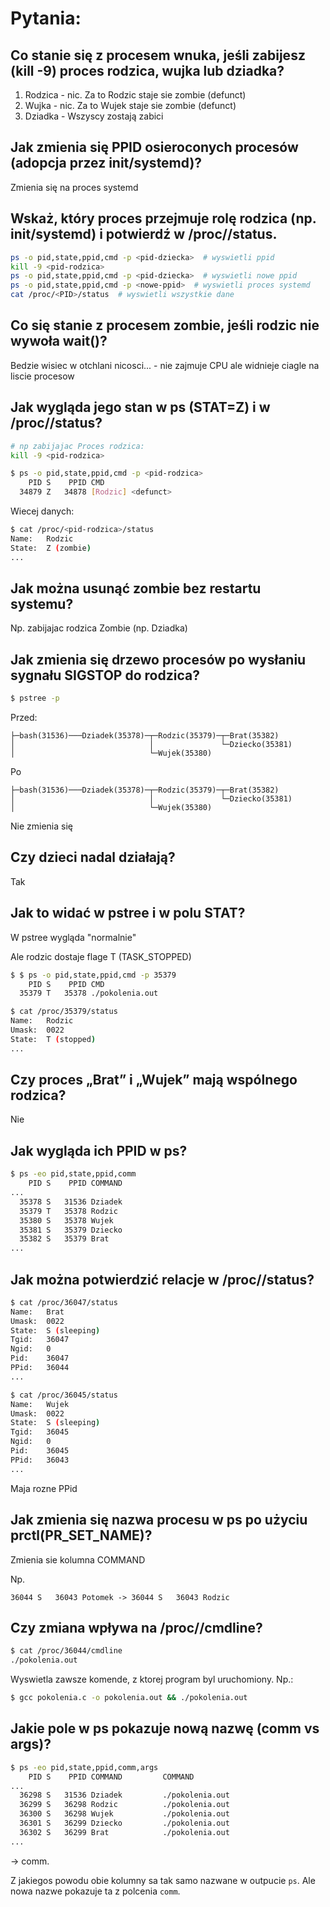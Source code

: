 # Pytania:

## Co stanie się z procesem wnuka, jeśli zabijesz (kill -9) proces rodzica, wujka lub dziadka?

1. Rodzica - nic. Za to Rodzic staje sie zombie (defunct)
2. Wujka - nic. Za to Wujek staje sie zombie (defunct)
3. Dziadka - Wszyscy zostają zabici

## Jak zmienia się PPID osieroconych procesów (adopcja przez init/systemd)?

Zmienia się na proces systemd

## Wskaż, który proces przejmuje rolę rodzica (np. init/systemd) i potwierdź w /proc/<PID>/status.
 
```sh
ps -o pid,state,ppid,cmd -p <pid-dziecka>  # wyswietli ppid
kill -9 <pid-rodzica>
ps -o pid,state,ppid,cmd -p <pid-dziecka>  # wyswietli nowe ppid
ps -o pid,state,ppid,cmd -p <nowe-ppid>  # wyswietli proces systemd
cat /proc/<PID>/status  # wyswietli wszystkie dane
```

## Co się stanie z procesem zombie, jeśli rodzic nie wywoła wait()?

Bedzie wisiec w otchlani nicosci... - nie zajmuje CPU ale widnieje ciagle na liscie procesow

## Jak wygląda jego stan w ps (STAT=Z) i w /proc/<PID>/status?

```sh
# np zabijajac Proces rodzica:
kill -9 <pid-rodzica>
```

```sh
$ ps -o pid,state,ppid,cmd -p <pid-rodzica>
    PID S    PPID CMD
  34879 Z   34878 [Rodzic] <defunct>

```

Wiecej danych:

```sh
$ cat /proc/<pid-rodzica>/status
Name:	Rodzic
State:	Z (zombie)
...
```

## Jak można usunąć zombie bez restartu systemu?

Np. zabijajac rodzica Zombie (np. Dziadka)

## Jak zmienia się drzewo procesów po wysłaniu sygnału SIGSTOP do rodzica?

```sh
$ pstree -p
```

Przed:
```
├─bash(31536)───Dziadek(35378)─┬─Rodzic(35379)─┬─Brat(35382)
│                              │               └─Dziecko(35381)
│                              └─Wujek(35380)
```

Po
```
├─bash(31536)───Dziadek(35378)─┬─Rodzic(35379)─┬─Brat(35382)
│                              │               └─Dziecko(35381)
│                              └─Wujek(35380)
```

Nie zmienia się


## Czy dzieci nadal działają?

Tak

## Jak to widać w pstree i w polu STAT?

W pstree wygląda "normalnie"

Ale rodzic dostaje flage T (TASK_STOPPED)
```sh
$ $ ps -o pid,state,ppid,cmd -p 35379
    PID S    PPID CMD
  35379 T   35378 ./pokolenia.out
```

```sh
$ cat /proc/35379/status
Name:	Rodzic
Umask:	0022
State:	T (stopped)
...
```

## Czy proces „Brat” i „Wujek” mają wspólnego rodzica?

Nie

## Jak wygląda ich PPID w ps?

```sh
$ ps -eo pid,state,ppid,comm
    PID S    PPID COMMAND
...
  35378 S   31536 Dziadek
  35379 T   35378 Rodzic
  35380 S   35378 Wujek
  35381 S   35379 Dziecko
  35382 S   35379 Brat
...
```

## Jak można potwierdzić relacje w /proc/<PID>/status?

```sh
$ cat /proc/36047/status
Name:	Brat
Umask:	0022
State:	S (sleeping)
Tgid:	36047
Ngid:	0
Pid:	36047
PPid:	36044
...
```

```sh
$ cat /proc/36045/status
Name:	Wujek
Umask:	0022
State:	S (sleeping)
Tgid:	36045
Ngid:	0
Pid:	36045
PPid:	36043
...
```

Maja rozne PPid

## Jak zmienia się nazwa procesu w ps po użyciu prctl(PR_SET_NAME)?

Zmienia sie kolumna COMMAND

Np.
```
36044 S   36043 Potomek -> 36044 S   36043 Rodzic
```

## Czy zmiana wpływa na /proc/<PID>/cmdline?

```sh
$ cat /proc/36044/cmdline
./pokolenia.out
```

Wyswietla zawsze komende, z ktorej program byl uruchomiony. Np.:

```sh
$ gcc pokolenia.c -o pokolenia.out && ./pokolenia.out
```

## Jakie pole w ps pokazuje nową nazwę (comm vs args)?

```sh
$ ps -eo pid,state,ppid,comm,args
    PID S    PPID COMMAND         COMMAND
...
  36298 S   31536 Dziadek         ./pokolenia.out
  36299 S   36298 Rodzic          ./pokolenia.out
  36300 S   36298 Wujek           ./pokolenia.out
  36301 S   36299 Dziecko         ./pokolenia.out
  36302 S   36299 Brat            ./pokolenia.out
...
```

-> comm.

Z jakiegos powodu obie kolumny sa tak samo nazwane w outpucie `ps`. Ale nowa nazwe pokazuje ta z polcenia `comm`.
